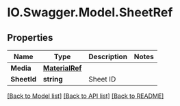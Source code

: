 # IO.Swagger.Model.SheetRef
## Properties

Name | Type | Description | Notes
------------ | ------------- | ------------- | -------------
**Media** | [**MaterialRef**](MaterialRef.md) |  | 
**SheetId** | **string** | Sheet ID | 

[[Back to Model list]](../README.md#documentation-for-models) [[Back to API list]](../README.md#documentation-for-api-endpoints) [[Back to README]](../README.md)

